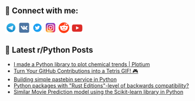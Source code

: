 ## 🔎 Connect with me:
[<img src="https://github.com/bullbesh/bullbesh/blob/main/images/Telegram.png" width="32" height="32" />](https://t.me/bullbesh)
[<img src="https://github.com/bullbesh/bullbesh/blob/main/images/VK.png" width="32" height="32" />](https://vk.com/bullbesh)
[<img src="https://github.com/bullbesh/bullbesh/blob/main/images/Twitter.png" width="32" height="32" />](https://twitter.com/bullbesh1)
[<img src="https://github.com/bullbesh/bullbesh/blob/main/images/Instagram.png" width="32" height="32" />](https://www.instagram.com/bullbesh)
[<img src="https://github.com/bullbesh/bullbesh/blob/main/images/Reddit.png" width="32" height="32" />](https://www.reddit.com/user/bullbesh)
[<img src="https://github.com/bullbesh/bullbesh/blob/main/images/YouTube.png" width="32" height="32" />](https://www.youtube.com/channel/UCtfjRs6uzgq5mfm8S06WTcg)

## 📕 Latest r/Python Posts
<!-- BLOG-POST-LIST:START -->
- [I made a Python library to plot chemical trends | Plotium](https://www.reddit.com/r/Python/comments/1dwy0bg/i_made_a_python_library_to_plot_chemical_trends/)
- [Turn Your GitHub Contributions into a Tetris GIF! 🎮](https://www.reddit.com/r/Python/comments/1dwwaoe/turn_your_github_contributions_into_a_tetris_gif/)
- [Building simple pastebin service in Python](https://www.reddit.com/r/Python/comments/1dwvicn/building_simple_pastebin_service_in_python/)
- [Python packages with &quot;Rust Editions&quot;-level of backwards compatibility?](https://www.reddit.com/r/Python/comments/1dwpyke/python_packages_with_rust_editionslevel_of/)
- [Similar Movie Prediction model using the Scikit-learn library in Python](https://www.reddit.com/r/Python/comments/1dwpot5/similar_movie_prediction_model_using_the/)
<!-- BLOG-POST-LIST:END -->
